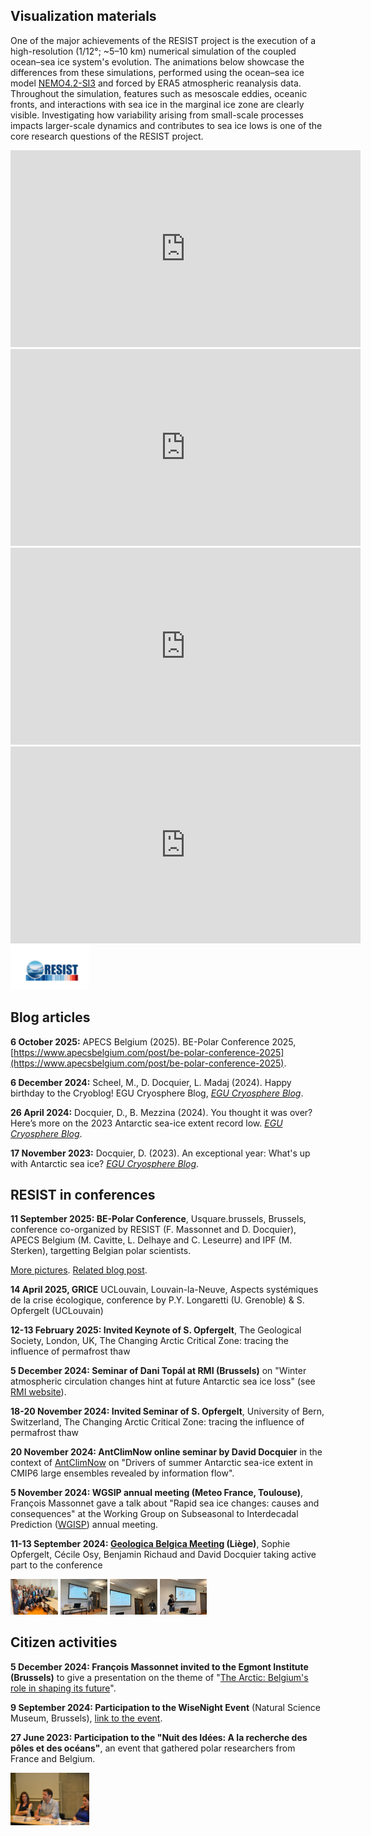## Visualization materials

One of the major achievements of the RESIST project is the execution of a high-resolution (1/12°; ~5–10 km) numerical simulation of the coupled ocean–sea ice system's evolution. The animations below showcase the differences from these simulations, performed using the ocean–sea ice model [NEMO4.2-SI3](https://www.nemo-ocean.eu/) and forced by ERA5 atmospheric reanalysis data. Throughout the simulation, features such as mesoscale eddies, oceanic fronts, and interactions with sea ice in the marginal ice zone are clearly visible. Investigating how variability arising from small-scale processes impacts larger-scale dynamics and contributes to sea ice lows is one of the core research questions of the RESIST project.

<iframe width="560" height="315" src="https://www.youtube.com/embed/pM82Mr38n_g?si=_BVodim4dxpWaces" title="YouTube video player" frameborder="0" allow="accelerometer; autoplay; clipboard-write; encrypted-media; gyroscope; picture-in-picture; web-share" referrerpolicy="strict-origin-when-cross-origin" allowfullscreen></iframe>

<iframe width="560" height="315" src="https://www.youtube.com/embed/yoog6Oyq4Hk?si=4OLLtaAsUJodTMOy" title="YouTube video player" frameborder="0" allow="accelerometer; autoplay; clipboard-write; encrypted-media; gyroscope; picture-in-picture; web-share" referrerpolicy="strict-origin-when-cross-origin" allowfullscreen></iframe>

<iframe width="560" height="315" src="https://www.youtube.com/embed/fVR63z4kGeA?si=cBBNMLUTmtp3ENy_" title="YouTube video player" frameborder="0" allow="accelerometer; autoplay; clipboard-write; encrypted-media; gyroscope; picture-in-picture; web-share" referrerpolicy="strict-origin-when-cross-origin" allowfullscreen></iframe>

<iframe width="560" height="315" src="https://www.youtube.com/embed/KzclkrvJzSE?si=GS65l8irDoAuD2WJ" title="YouTube video player" frameborder="0" allow="accelerometer; autoplay; clipboard-write; encrypted-media; gyroscope; picture-in-picture; web-share" referrerpolicy="strict-origin-when-cross-origin" allowfullscreen></iframe>

<img src="/images/RESIST_Logo06022023_1.png" height="25%" width="25%">


## Blog articles

**6 October 2025:** APECS Belgium (2025). BE-Polar Conference 2025, [https://www.apecsbelgium.com/post/be-polar-conference-2025](https://www.apecsbelgium.com/post/be-polar-conference-2025).

**6 December 2024:** Scheel, M., D. Docquier, L. Madaj (2024). Happy birthday to the Cryoblog! EGU Cryosphere Blog, [_EGU Cryosphere Blog_](https://blogs.egu.eu/divisions/cr/2024/12/06/happy-birthday-to-the-cryoblog/).

**26 April 2024:** Docquier, D., B. Mezzina (2024). You thought it was over? Here’s more on the 2023 Antarctic sea-ice extent record low. [_EGU Cryosphere Blog_](https://blogs.egu.eu/divisions/cr/2024/04/26/you-thought-it-was-over-heres-more-on-the-2023-antarctic-sea-ice-extent-record-low/).

**17 November 2023:** Docquier, D. (2023). An exceptional year: What's up with Antarctic sea ice? [_EGU Cryosphere Blog_](https://blogs.egu.eu/divisions/cr/2023/11/17/an-exceptional-year-whats-up-with-antarctic-sea-ice/).


## RESIST in conferences

**11 September 2025: BE-Polar Conference**, Usquare.brussels, Brussels, conference co-organized by RESIST (F. Massonnet and D. Docquier), APECS Belgium (M. Cavitte, L. Delhaye and C. Leseurre) and IPF (M. Sterken), targetting Belgian polar scientists.



[More pictures](https://www.apecsbelgium.com/portfolio/be-polar-conference-2024).
[Related blog post](https://www.apecsbelgium.com/post/be-polar-conference-2025).

**14 April 2025, GRICE** UCLouvain, Louvain-la-Neuve, Aspects systémiques de la crise écologique, conference by P.Y. Longaretti (U. Grenoble) & S. Opfergelt (UCLouvain)

**12-13 February 2025: Invited Keynote of S. Opfergelt**, The Geological Society, London, UK, The Changing Arctic Critical Zone: tracing the influence of permafrost thaw

**5 December 2024: Seminar of Dani Topál at RMI (Brussels)** on "Winter atmospheric circulation changes hint at future Antarctic sea ice loss" (see [RMI website](https://www.meteo.be/fr/recherche/agenda-des-conferences)).

**18-20 November 2024: Invited Seminar of S. Opfergelt**, University of Bern, Switzerland, The Changing Arctic Critical Zone: tracing the influence of permafrost thaw

**20 November 2024: AntClimNow online seminar by David Docquier** in the context of [AntClimNow](https://scar.org/science/research-programmes/antclimnow) on "Drivers of summer Antarctic sea-ice extent in CMIP6 large ensembles revealed by information flow".

**5 November 2024: WGSIP annual meeting (Meteo France, Toulouse)**, François Massonnet gave a talk about "Rapid sea ice changes: causes and consequences" at the Working Group on Subseasonal to Interdecadal Prediction ([WGISP](https://www.wcrp-esmo.org/calendar/wgne39-wgsip25-annual-meetings)) annual meeting.

**11-13 September 2024: [Geologica Belgica Meeting](https://www.geologicabelgica2024.uliege.be/cms/c_18498639/en/geologica-belgica-2024?id=c_18498639) (Liège)**, Sophie Opfergelt, Cécile Osy, Benjamin Richaud and David Docquier taking active part to the conference

<img src="/images/RPAM3816.JPG" height="25%" width="15%">
<img src="/images/IMG_2090.jpg" height="25%" width="15%">
<img src="/images/IMG_2095.jpg" height="25%" width="15%">
<img src="/images/IMG_2107.jpg" height="25%" width="15%">


## Citizen activities

**5 December 2024: François Massonnet invited to the Egmont Institute (Brussels)** to give a presentation on the theme of "[The Arctic: Belgium's role in shaping its future](https://www.egmontinstitute.be/events/the-arctic-belgiums-role-in-shaping-its-future/)".

**9 September 2024: Participation to the WiseNight Event** (Natural Science Museum, Brussels), [link to the event](https://www.naturalsciences.be/fr/musee/actualites/wisenight-a-l-institut-des-sciences-naturelles-).

**27 June 2023: Participation to the "Nuit des Idées: A la recherche des pôles et des océans"**, an event that gathered polar researchers from France and Belgium.

<img src="/images/NuitDesIdees.JPG" height="25%" width="25%">

